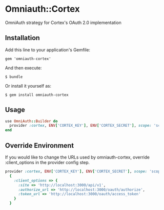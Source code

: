 # Omniauth::Cortex

OmniAuth strategy for Cortex's OAuth 2.0 implementation

## Installation

Add this line to your application's Gemfile:

    gem 'omniauth-cortex'

And then execute:

    $ bundle

Or install it yourself as:

    $ gem install omniauth-cortex

## Usage

```ruby
use OmniAuth::Builder do
  provider :cortex, ENV['CORTEX_KEY'], ENV['CORTEX_SECRET'], scope: 'scope1, scope2, scope3'
end
```

## Override Environment

If you would like to change the URLs used by omniauth-cortex, override :client_options in the provider config step.

```ruby
provider :cortex, ENV['CORTEX_KEY'], ENV['CORTEX_SECRET'], scope: 'scope1, scope2, scope3',
  {
    :client_options => {
      :site => 'http://localhost:3000/api/v1',
      :authorize_url => 'http://localhost:3000/oauth/authorize',
      :token_url => 'http://localhost:3000/oauth/access_token'
    }
  }
```
